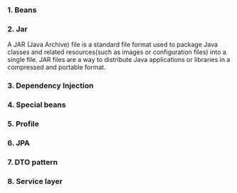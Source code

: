 ### 1. Beans
### 2. Jar
A JAR (Java Archive) file is a standard file format used to package Java classes and related resources(such as images or configuration files) into a single file. JAR files are a way to distribute Java applications or libraries in a 
compressed and portable format.

### 3. Dependency Injection
### 4. Special beans
### 5. Profile
### 6. JPA
### 7. DTO pattern
### 8. Service layer
